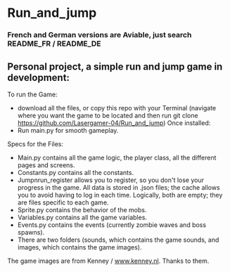 # Run_and_jump
### French and German versions are Aviable, just search README_FR / README_DE

## Personal project, a simple run and jump game in development:
To run the Game:
  - download all the files, or copy this repo with your Terminal (navigate where you want the game to be located and then run git clone https://github.com/Lasergamer-04/Run_and_jump)
Once installed:
  - Run main.py for smooth gameplay.

Specs for the Files:
  - Main.py contains all the game logic, the player class, all the different pages and screens.
  - Constants.py contains all the constants.
  - Jumpnrun_register allows you to register, so you don't lose your progress in the game. All data is stored in .json files; the cache allows you to avoid having to log in each time. Logically, both are empty; they are files specific to each game.
  - Sprite.py contains the behavior of the mobs.
  - Variables.py contains all the game variables.
  - Events.py contains the events (currently zombie waves and boss spawns).
  - There are two folders (sounds, which contains the game sounds, and images, which contains the game images).

The game images are from Kenney / www.kenney.nl. Thanks to them.
